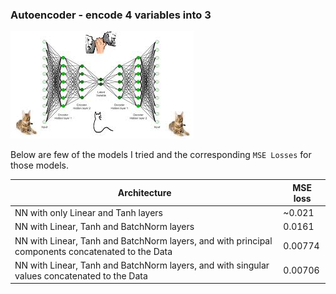 ### Autoencoder - encode 4 variables into 3
![Autoencoder](/imgs/Autoencoder.jpeg)


Below are few of the models I tried and the corresponding `MSE Losses` for those models.

Architecture | MSE loss|
-------------|----------
NN with only Linear and Tanh layers | ~0.021 |
NN with Linear, Tanh and BatchNorm layers | 0.0161 |
NN with Linear, Tanh and BatchNorm layers, and with principal components concatenated to the Data | 0.00774 |
NN with Linear, Tanh and BatchNorm layers, and with singular values concatenated to the Data | 0.00706 |
